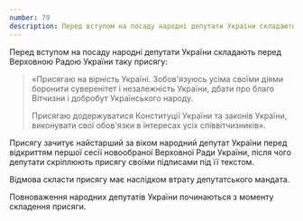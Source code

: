 ```yaml
---
number: 79
description: Перед вступом на посаду народні депутати України складають перед Верховною Радою України таку присягу: «Присягаю на вірність Україні. Зобов'язуюсь усіма своїми діями боронити суверенітет і незалежність України...
---
```


Перед вступом на посаду народні депутати України складають перед Верховною Радою України таку присягу:

> «Присягаю на вірність Україні. Зобов'язуюсь усіма своїми діями боронити суверенітет і незалежність України, дбати про благо Вітчизни і добробут Українського народу.
>
> Присягаю додержуватися Конституції України та законів України, виконувати свої обов'язки в інтересах усіх співвітчизників».

Присягу зачитує найстарший за віком народний депутат України перед відкриттям першої сесії новообраної Верховної Ради
України, після чого депутати скріплюють присягу своїми підписами під її текстом.

Відмова скласти присягу має наслідком втрату депутатського мандата.

Повноваження народних депутатів України починаються з моменту складення присяги.
